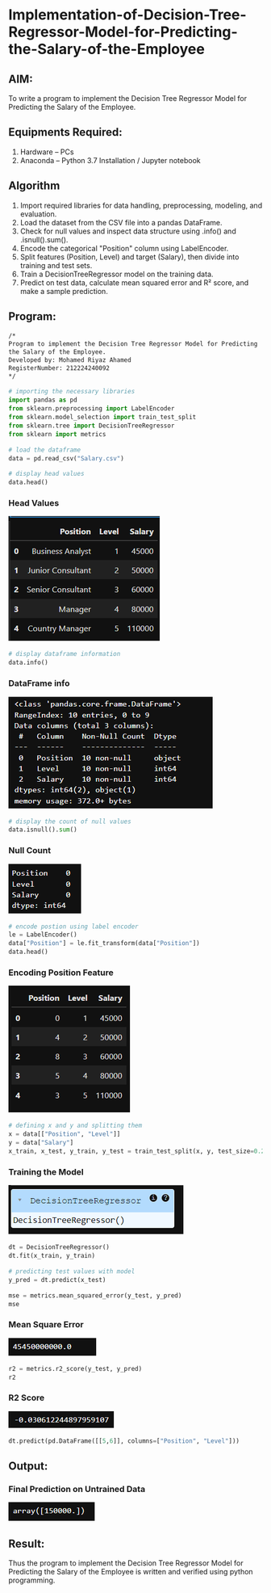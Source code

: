 # Implementation-of-Decision-Tree-Regressor-Model-for-Predicting-the-Salary-of-the-Employee

## AIM:
To write a program to implement the Decision Tree Regressor Model for Predicting the Salary of the Employee.

## Equipments Required:
1. Hardware – PCs
2. Anaconda – Python 3.7 Installation / Jupyter notebook

## Algorithm
1. Import required libraries for data handling, preprocessing, modeling, and evaluation.
2. Load the dataset from the CSV file into a pandas DataFrame.
3. Check for null values and inspect data structure using .info() and .isnull().sum().
4. Encode the categorical "Position" column using LabelEncoder.
5. Split features (Position, Level) and target (Salary), then divide into training and test sets.
6. Train a DecisionTreeRegressor model on the training data.
7. Predict on test data, calculate mean squared error and R² score, and make a sample prediction. 

## Program:
```
/*
Program to implement the Decision Tree Regressor Model for Predicting the Salary of the Employee.
Developed by: Mohamed Riyaz Ahamed
RegisterNumber: 212224240092
*/
```

```python
# importing the necessary libraries
import pandas as pd
from sklearn.preprocessing import LabelEncoder
from sklearn.model_selection import train_test_split
from sklearn.tree import DecisionTreeRegressor
from sklearn import metrics
```

```python
# load the dataframe
data = pd.read_csv("Salary.csv")
```

```python
# display head values
data.head()
```
### Head Values
![alt text](image.png)  

```python
# display dataframe information
data.info()
```
### DataFrame info
![alt text](image-1.png) 

```python
# display the count of null values
data.isnull().sum()
```
### Null Count
![alt text](image-2.png)  

```python
# encode postion using label encoder
le = LabelEncoder()
data["Position"] = le.fit_transform(data["Position"])
data.head()
```

### Encoding Position Feature
![alt text](image-3.png)  

```python
# defining x and y and splitting them
x = data[["Position", "Level"]]
y = data["Salary"]
x_train, x_test, y_train, y_test = train_test_split(x, y, test_size=0.2)
```
### Training the Model
![alt text](image-4.png)  

```python
dt = DecisionTreeRegressor()
dt.fit(x_train, y_train)
```

```python
# predicting test values with model
y_pred = dt.predict(x_test)
```

```python
mse = metrics.mean_squared_error(y_test, y_pred)
mse
```
### Mean Square Error
![alt text](image-5.png)  

```python
r2 = metrics.r2_score(y_test, y_pred)
r2
```
### R2 Score
![alt text](image-6.png)  

```python
dt.predict(pd.DataFrame([[5,6]], columns=["Position", "Level"]))
```
## Output:
### Final Prediction on Untrained Data
![alt text](image-7.png) 

## Result:
Thus the program to implement the Decision Tree Regressor Model for Predicting the Salary of the Employee is written and verified using python programming.
